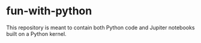 # fun-with-python
This repository is meant to contain both Python code and Jupiter notebooks built on a Python kernel.
